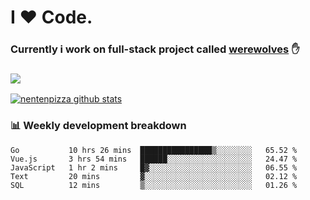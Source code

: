 # I ❤️ Code.
### Currently i work on full-stack project called [werewolves](https://github.com/nentenpizza/werewolves-backend) ✋

### ![](http://img.shields.io/badge/Go-language-blue?style=for-the-badge&logo=appveyor)
[![nentenpizza github stats](https://github-readme-stats.vercel.app/api?username=nentenpizza&count_private=true)](https://github.com/anuraghazra/github-readme-stats)

### 📊 Weekly development breakdown

<!--START_SECTION:waka-->
```text
Go           10 hrs 26 mins  ████████████████▒░░░░░░░░   65.52 % 
Vue.js       3 hrs 54 mins   ██████░░░░░░░░░░░░░░░░░░░   24.47 % 
JavaScript   1 hr 2 mins     █▓░░░░░░░░░░░░░░░░░░░░░░░   06.55 % 
Text         20 mins         ▓░░░░░░░░░░░░░░░░░░░░░░░░   02.12 % 
SQL          12 mins         ▒░░░░░░░░░░░░░░░░░░░░░░░░   01.26 % 
```
<!--END_SECTION:waka-->

